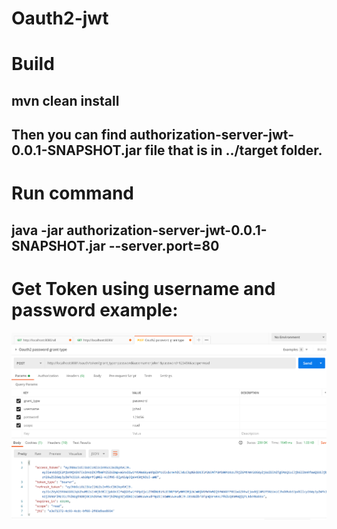 ﻿# Oauth2-jwt
 
# Build 
## mvn clean install
## Then you can find authorization-server-jwt-0.0.1-SNAPSHOT.jar file that is in ../target folder.

# Run command
## java -jar authorization-server-jwt-0.0.1-SNAPSHOT.jar --server.port=80 

# Get Token using username and password example:

![alt text](https://github.com/Crouching-Tiger-Hidden-Dragon/Authorization-Server-JWT/blob/master/images/postman-Oauth-authenticate-demo.png?raw=true)
